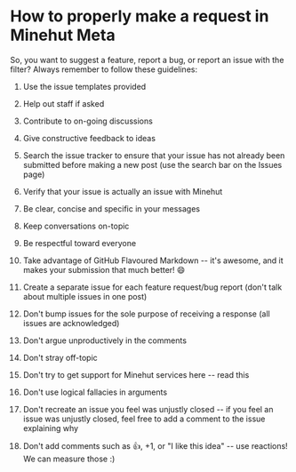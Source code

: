 # How to properly make a request in Minehut Meta

So, you want to suggest a feature, report a bug, or report an issue with the filter? Always remember to follow these guidelines: 

1. Use the issue templates provided
2. Help out staff if asked
3. Contribute to on-going discussions
4. Give constructive feedback to ideas
5. Search the issue tracker to ensure that your issue has not already been submitted before making a new post (use the search bar on the Issues page)
6. Verify that your issue is actually an issue with Minehut
7. Be clear, concise and specific in your messages
8. Keep conversations on-topic
9. Be respectful toward everyone
10. Take advantage of GitHub Flavoured Markdown -- it's awesome, and it makes your submission that much better! 😄
11. Create a separate issue for each feature request/bug report (don't talk about multiple issues in one post)


1. Don't bump issues for the sole purpose of receiving a response (all issues are acknowledged)
2. Don't argue unproductively in the comments
3. Don't stray off-topic
4. Don't try to get support for Minehut services here -- read this
5. Don't use logical fallacies in arguments
6. Don't recreate an issue you feel was unjustly closed -- if you feel an issue was unjustly closed, feel free to add a comment to the issue explaining why
7. Don't add comments such as 👍, +1, or "I like this idea" -- use reactions! We can measure those :)
